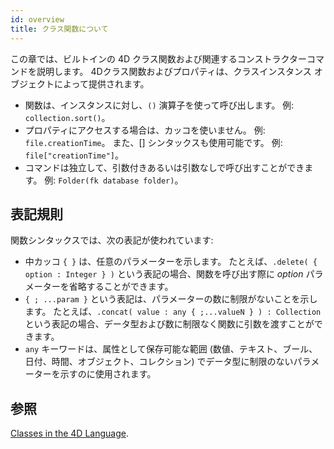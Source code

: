 ```yaml
---
id: overview
title: クラス関数について
---
```


この章では、ビルトインの 4D クラス関数および関連するコンストラクターコマンドを説明します。 4Dクラス関数およびプロパティは、クラスインスタンス オブジェクトによって提供されます。

- 関数は、インスタンスに対し、`()` 演算子を使って呼び出します。 例: `collection.sort()`。
- プロパティにアクセスする場合は、カッコを使いません。 例: `file.creationTime`。 また、\[] シンタックスも使用可能です。 例: `file["creationTime"]`。
- コマンドは独立して、引数付きあるいは引数なしで呼び出すことができます。 例: `Folder(fk database folder)`。

## 表記規則

関数シンタックスでは、次の表記が使われています:

- 中カッコ `{ }` は、任意のパラメーターを示します。 たとえば、`.delete( { option : Integer } )` という表記の場合、関数を呼び出す際に *option* パラメーターを省略することができます。
- `{ ; ...param }` という表記は、パラメーターの数に制限がないことを示します。 たとえば、`.concat( value : any { ;...valueN } ) : Collection` という表記の場合、データ型および数に制限なく関数に引数を渡すことができます。
- `any` キーワードは、属性として保存可能な範囲 (数値、テキスト、ブール、日付、時間、オブジェクト、コレクション) でデータ型に制限のないパラメーターを示すのに使用されます。

## 参照

[Classes in the 4D Language](../Concepts/classes.md).
